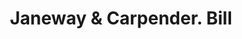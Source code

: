 ---
doi: 10.7916/D8D80PD5
date_other: '1900'
date_other_textual: 1900-1909
form: printed ephemera
genre:
- Invoices
name:
- Janeway & Carpender
object_in_context_url: https://biggert.cul.columbia.edu/items/view/ave_biggert_00210
subject_hierarchical_geographic:
- Chicago, Illinois, United States
subject_name:
- Janeway & Carpender
title: Janeway & Carpender. Bill
sort_title: Janeway & Carpender. Bill
call_number: ave_biggert_00210
coordinates:
- 41.83694444444445,-87.68472222222222
pid: ave_biggert_00210
identifiers: ave_biggert_00210
thumbnail: https://derivativo-1.library.columbia.edu/iiif/2/ldpd:345015/full/!256,256/0/native.jpg
permalink: "/biggert/ave_biggert_00210/"
layout: iiif-image-page
---